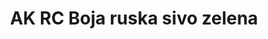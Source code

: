 ---
layout: product
title: "AK RC Boja ruska sivo zelena"
price: "330" 
desc: "Acrylic Laquer 10mL"
img_path: "/assets/img/RC100.jpg"
brand: "AK "
available: false
special_offer: false
new: false
soon: false
cat: "020000"
subcat: "020200"
subsubcat: "020201"
sifra: "RC100"
popular: true
---